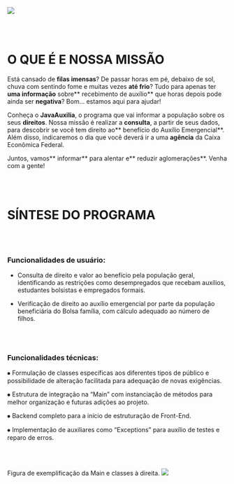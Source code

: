 


![](https://i.ibb.co/h72CDmb/8cfe900b-a5d3-4934-96e9-1794b1421fad.jpg)


<br><br>

# O QUE É E NOSSA MISSÃO

 Está cansado de **filas imensas**? De passar horas em pé, debaixo de sol, chuva com sentindo fome e muitas vezes **até frio**? Tudo para apenas ter **uma informação** sobre** recebimento de auxílio** que horas depois pode ainda ser **negativa**? Bom... estamos aqui para ajudar!

Conheça o **JavaAuxilia**, o programa que vai informar a população sobre os seus **direitos**. Nossa missão é realizar a **consulta**, a partir de seus dados, para descobrir se você tem direito ao** benefício do Auxílio Emergencial**. Além disso, indicaremos o dia que você deverá ir a uma **agência** da Caixa Econômica Federal.

Juntos, vamos** informar** para alentar e** reduzir aglomerações**. Venha com a gente!






<br><br>


# SÍNTESE DO PROGRAMA

<br><br>


### Funcionalidades de usuário:
- Consulta de direito e valor ao benefício pela população geral, identificando as restrições como desempregados que recebam auxílios, estudantes bolsistas e empregados formais.

- Verificação de direito ao auxílio emergencial por parte da população beneficiária do Bolsa família, com cálculo adequado ao número de filhos.



<br><br>

### Funcionalidades técnicas:

⦁	Formulação de classes específicas aos diferentes tipos de público e possibilidade de alteração facilitada para adequação de novas exigências.

⦁	Estrutura de integração na “Main” com instanciação de métodos para melhor organização e futuras adições ao projeto.

⦁	Backend completo para a início de estruturação de Front-End.

⦁	Implementação de auxiliares como “Exceptions” para auxílio de testes e reparo de erros.

<br><br>

Figura de exemplificação da Main e classes à direita.
![](https://i.ibb.co/0yVmYd2/Capturar.png)






